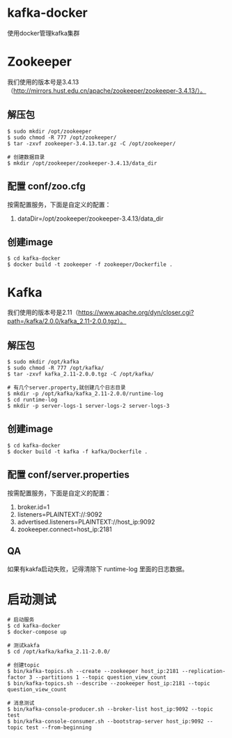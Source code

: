 # kafka-docker
使用docker管理kafka集群

# Zookeeper
我们使用的版本号是3.4.13（http://mirrors.hust.edu.cn/apache/zookeeper/zookeeper-3.4.13/）。

## 解压包 
```
$ sudo mkdir /opt/zookeeper
$ sudo chmod -R 777 /opt/zookeeper/
$ tar -zxvf zookeeper-3.4.13.tar.gz -C /opt/zookeeper/

# 创建数据目录
$ mkdir /opt/zookeeper/zookeeper-3.4.13/data_dir
```

## 配置 conf/zoo.cfg
按需配置服务，下面是自定义的配置：
1. dataDir=/opt/zookeeper/zookeeper-3.4.13/data_dir

## 创建image
```
$ cd kafka-docker
$ docker build -t zookeeper -f zookeeper/Dockerfile .
```

# Kafka
我们使用的版本号是2.11（https://www.apache.org/dyn/closer.cgi?path=/kafka/2.0.0/kafka_2.11-2.0.0.tgz）。

## 解压包 
```
$ sudo mkdir /opt/kafka
$ sudo chmod -R 777 /opt/kafka/
$ tar -zxvf kafka_2.11-2.0.0.tgz -C /opt/kafka/

# 有几个server.property,就创建几个日志目录
$ mkdir -p /opt/kafka/kafka_2.11-2.0.0/runtime-log
$ cd runtime-log
$ mkdir -p server-logs-1 server-logs-2 server-logs-3
```

## 创建image
```
$ cd kafka-docker
$ docker build -t kafka -f kafka/Dockerfile .
```

## 配置 conf/server.properties
按需配置服务，下面是自定义的配置：
1. broker.id=1
2. listeners=PLAINTEXT://:9092
3. advertised.listeners=PLAINTEXT://host_ip:9092
4. zookeeper.connect=host_ip:2181


## QA
如果有kakfa启动失败，记得清除下 runtime-log 里面的日志数据。

# 启动测试
```
# 启动服务
$ cd kafka-docker
$ docker-compose up

# 测试kakfa
$ cd /opt/kafka/kafka_2.11-2.0.0/

# 创建topic
$ bin/kafka-topics.sh --create --zookeeper host_ip:2181 --replication-factor 3 --partitions 1 --topic question_view_count
$ bin/kafka-topics.sh --describe --zookeeper host_ip:2181 --topic question_view_count

# 消息测试
$ bin/kafka-console-producer.sh --broker-list host_ip:9092 --topic test
$ bin/kafka-console-consumer.sh --bootstrap-server host_ip:9092 --topic test --from-beginning
```